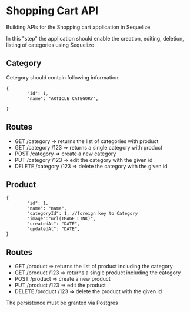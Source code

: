 # Shopping Cart API 
Building APIs for the Shopping cart application in Sequelize

In this "step" the application should enable the creation, editing, deletion, listing of categories using Sequelize

## Category
Cetegory should contain following information:
```
{
	    "id": 1,
	    "name": "ARTICLE CATEGORY",
      
}
```

## Routes
- GET /category => returns the list of categories with product
- GET /category /123 => returns a single category with product
- POST /category => create a new category
- PUT /category /123 => edit the category with the given id
- DELETE /category /123 => delete the category with the given id

## Product 
```
{
	    "id": 1,
	    "name": "name",
	    "categoryId": 1, //foreign key to Category
	    "image":"url(IMAGE LINK)",
	    "createdAt": "DATE",
	    "updatedAt": "DATE",   
}
```

## Routes

- GET /product => returns the list of product including the category
- GET /product /123 => returns a single product  including the category
- POST /product => create a new product
- PUT /product /123 => edit the product 
- DELETE /product /123 => delete the product with the given id

The persistence must be granted via Postgres